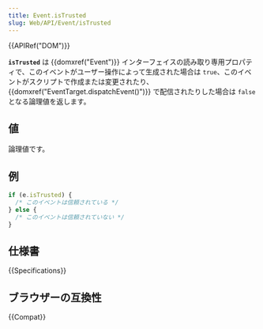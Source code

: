 ```yaml
---
title: Event.isTrusted
slug: Web/API/Event/isTrusted
---
```

{{APIRef("DOM")}}

**`isTrusted`** は {{domxref("Event")}} インターフェイスの読み取り専用プロパティで、このイベントがユーザー操作によって生成された場合は `true`、このイベントがスクリプトで作成または変更されたり、 {{domxref("EventTarget.dispatchEvent()")}} で配信されたりした場合は `false` となる論理値を返します。

## 値

論理値です。

## 例

```js
if (e.isTrusted) {
  /* このイベントは信頼されている */
} else {
  /* このイベントは信頼されていない */
}
```

## 仕様書

{{Specifications}}

## ブラウザーの互換性

{{Compat}}

